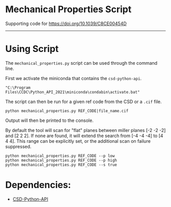 # Mechanical Properties Script


Supporting code for https://doi.org/10.1039/C8CE00454D

---

# Using Script

The `mechanical_properties.py` script can be used through the command line.

First we activate the miniconda that contains the `csd-python-api`.

```commandline
"C:\Program Files\CCDC\Python_API_2021\miniconda\condabin\activate.bat"
```

The script can then be run for a given ref code from the CSD or a `.cif` file.

```commandline
python mechanical_properties.py REF_CODE|file_name.cif
```

Output will then be printed to the console.

By default the tool will scan for "flat" planes between miller planes [-2 -2 -2] and [2 2 2]. If none are found, it will
extend the search from [-4 -4 -4] to [4 4 4]. This range can be explicitly set, or the additional scan on failure
suppressed.

```commandline
python mechanical_properties.py REF_CODE --p low 
python mechanical_properties.py REF_CODE --p high 
python mechanical_properties.py REF_CODE --s true 
```

# Dependencies:


- [CSD-Python-API](https://ccdc-cambridge.slack.com/archives/DQ88Q1VNJ/p1624458665065900)
